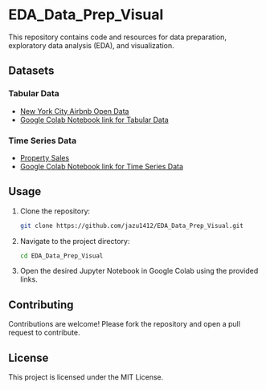 # EDA_Data_Prep_Visual

This repository contains code and resources for data preparation, exploratory data analysis (EDA), and visualization.

## Datasets

### Tabular Data

- [New York City Airbnb Open Data](https://www.kaggle.com/datasets/dgomonov/new-york-city-airbnb-open-data)
- [Google Colab Notebook link for Tabular Data](https://colab.research.google.com/drive/1pKJUAVdcvoHe3Sytci3fWetbBYh6cT14?usp=sharing)

### Time Series Data

- [Property Sales](https://www.kaggle.com/datasets/htagholdings/property-sales)
- [Google Colab Notebook link for Time Series Data](https://colab.research.google.com/drive/18OAEFbEzcJROvm7_cqQTG8CCbY8fmt3p?usp=sharing)

## Usage

1. Clone the repository:
    ```bash
    git clone https://github.com/jazu1412/EDA_Data_Prep_Visual.git
    ```
2. Navigate to the project directory:
    ```bash
    cd EDA_Data_Prep_Visual
    ```
3. Open the desired Jupyter Notebook in Google Colab using the provided links.

## Contributing

Contributions are welcome! Please fork the repository and open a pull request to contribute.

## License

This project is licensed under the MIT License.
